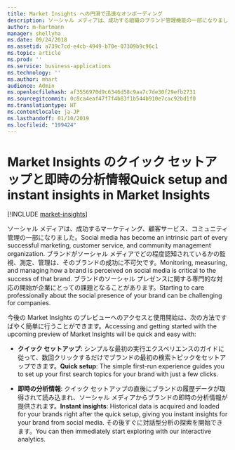 ```yaml
---
title: Market Insights への円滑で迅速なオンボーディング
description: ソーシャル メディアは、成功する組織のブランド管理機能の一部になりました。
author: m-hartmann
manager: shellyha
ms.date: 09/24/2018
ms.assetid: a739c7cd-e4cb-4949-b70e-07309b9c96c1
ms.topic: article
ms.prod: ''
ms.service: business-applications
ms.technology: ''
ms.author: mhart
audience: Admin
ms.openlocfilehash: af3556970d9c6346d58c9aa7c7de30f29efb2731
ms.sourcegitcommit: 0c8ca4eaf47f7f4b83f1b544b910e7cac92bd1f0
ms.translationtype: HT
ms.contentlocale: ja-JP
ms.lasthandoff: 01/10/2019
ms.locfileid: "199424"
---
```

#  <a name="quick-setup-and-instant-insights-in-market-insights"></a><span data-ttu-id="97c5e-103">Market Insights のクイック セットアップと即時の分析情報</span><span class="sxs-lookup"><span data-stu-id="97c5e-103">Quick setup and instant insights in Market Insights</span></span>

[!INCLUDE [market-insights](../includes/market-insights.md)]

<span data-ttu-id="97c5e-104">ソーシャル メディアは、成功するマーケティング、顧客サービス、コミュニティ管理の一部になりました。</span><span class="sxs-lookup"><span data-stu-id="97c5e-104">Social media has become an intrinsic part of every successful marketing, customer service, and community management organization.</span></span> <span data-ttu-id="97c5e-105">ブランドがソーシャル メディアでどの程度認知されているかの監視、測定、管理は、そのブランドの成功に不可欠です。</span><span class="sxs-lookup"><span data-stu-id="97c5e-105">Monitoring, measuring, and managing how a brand is perceived on social media is critical to the success of that brand.</span></span> <span data-ttu-id="97c5e-106">ブランドのソーシャル プレゼンスに関する専門的な対応の開始が企業にとっての課題となることがあります。</span><span class="sxs-lookup"><span data-stu-id="97c5e-106">Starting to care professionally about the social presence of your brand can be challenging for companies.</span></span> 

<span data-ttu-id="97c5e-107">今後の Market Insights のプレビューへのアクセスと使用開始は、次の方法ですばやく簡単に行うことができます。</span><span class="sxs-lookup"><span data-stu-id="97c5e-107">Accessing and getting started with the upcoming preview of Market Insights will be quick and easy with:</span></span>

-   <span data-ttu-id="97c5e-108">**クイック セットアップ**: シンプルな最初の実行エクスペリエンスのガイドに従って、数回クリックするだけでブランドの最初の検索トピックをセットアップできます。</span><span class="sxs-lookup"><span data-stu-id="97c5e-108">**Quick setup**: The simple first-run experience guides you to set up your first search topics for your brand with just a few clicks.</span></span>

-   <span data-ttu-id="97c5e-109">**即時の分析情報**: クイック セットアップの直後にブランドの履歴データが取得されて読み込まれ、ソーシャル メディアからブランドの即時の分析情報が提供されます。</span><span class="sxs-lookup"><span data-stu-id="97c5e-109">**Instant insights**: Historical data is acquired and loaded for your brands right after the quick setup, giving you instant insights for your brand from social media.</span></span> <span data-ttu-id="97c5e-110">その後すぐに対話型分析の探索を開始できます。</span><span class="sxs-lookup"><span data-stu-id="97c5e-110">You can then immediately start exploring with our interactive analytics.</span></span>

<!-- Picture 3 -->

